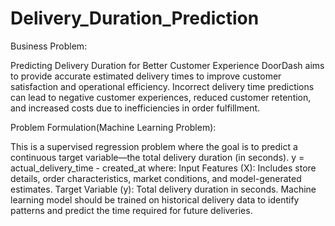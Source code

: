 # Delivery_Duration_Prediction
Business Problem:

Predicting Delivery Duration for Better Customer Experience
DoorDash aims to provide accurate estimated delivery times to improve customer satisfaction and operational efficiency. Incorrect delivery time predictions can lead to negative customer experiences, reduced customer retention, and increased costs due to inefficiencies in order fulfillment.

Problem Formulation(Machine Learning Problem):

This is a supervised regression problem where the goal is to predict a continuous target variable—the total delivery duration (in seconds). 
y = actual_delivery_time - created_at
where:
Input Features (X): Includes store details, order characteristics, market conditions, and model-generated estimates.
Target Variable (y): Total delivery duration in seconds.
Machine learning model should be trained on historical delivery data to identify patterns and predict the time required for future deliveries.








